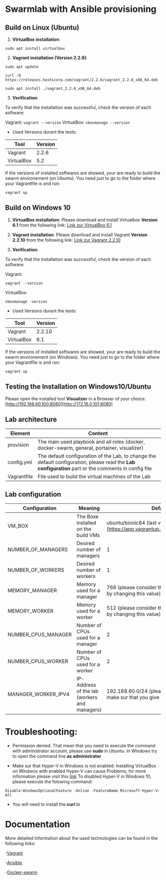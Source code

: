 # Swarmlab with Ansible provisioning

## Build on Linux (Ubuntu)

 1. **VirtualBox installation**:

 ``` sudo apt install virtualbox ```

 2. **Vagrant installation (Version 2.2.6)**:

 ``` sudo apt update ```

``` curl -O https://releases.hashicorp.com/vagrant/2.2.6/vagrant_2.2.6_x86_64.deb ```

``` sudo apt install ./vagrant_2.2.6_x86_64.deb ```

3. **Verification**:

To verify that the installation was successful, check the version of each software:

Vagrant: ``` vagrant --version ```
VirtualBox: ``` vboxmanage --version ```

- Used Versions durant the tests:

Tool | Version
---------------- | -------------
Vagrant | 2.2.6
VirtualBox | 5.2

If the versions of installed softwares are showed, your are ready to build the swarm environement (on Ubuntu). You need just to go to the folder where your Vagrantfile is and run:

``` vagrant up ```

## Build on Windows 10

1. **VirtualBox installation**:
Please download and install Virtualbox **Version 6.1** from the following link:
[Link zur VirtualBox 6.1](https://www.virtualbox.org/)

2. **Vagrant installation**:
Please download and install Vagrant **Version 2.2.10** from the following link:
[Link zur Vagrant 2.2.10](https://www.vagrantup.com/downloads.html)

3. **Verification**:

To verify that the installation was successful, check the version of each software:

Vagrant:

``` vagrant --version ```

VirtualBox:

``` vboxmanage -version ```

- Used Versions durant the tests:

Tool | Version
---------------- | -------------
Vagrant | 2.2.10
VirtualBox | 6.1

If the versions of installed softwares are showed, your are ready to build the swarm environement (on Windows). You need just to go to the folder where your Vagrantfile is and run:

``` vagrant up ```

## Testing the Installation on Windows10/Ubuntu
Please open the installed tool **Visualizer** in a Browser of your choice: [http://192.168.60.100:8080](http://172.16.0.101:8080)

## Lab architecture

Element | Content
---------------- | -------------
provision | The main used playbook and all roles (docker, docker-swarm, general, portainer, visualizer)
config.yml | The default configuration of the Lab, to change the default configuration, please read the **Lab configuration** part or the comments in config file
Vagrantfile | FIle used to build the virtual machines of the Lab

## Lab configuration

Configuration | Meaning | Default value
---------------- | ------------- | ----------------
VM_BOX | The Boxe installed on the build VMs | ubuntu/bionic64 (last version of ubuntu bionic) [https://app.vagrantup.com/ubuntu/boxes/bionic64]
NUMBER_OF_MANAGERS | Desired number of managers | 1
NUMBER_OF_WORKERS| Desired number of workers | 1
MEMORY_MANAGER | Memory used for a manager | 768 (please consider the memory of your computer by changing this value)
MEMORY_WORKER | Memory used for a worker | 512 (please consider the memory of your computer by changing this value)
NUMBER_CPUS_MANAGER | Number of CPUs used for a manager | 2
NUMBER_CPUS_WORKER | Number of CPUs used for a worker | 2
MANAGER_WORKER_IPV4 | IP-Address of the lab (workers and managers) | 192.168.60.0/24 (please by changing this value, make sur that you give a valid IP-Address)

# Troubleshooting:

- Permission denied:
That mean that you need to execute the command with administrator account, please use **sudo** in Ubuntu. In Windows try to open the command line **as administrator**

- Make sur that Hyper-V in Windows is not enabled:
Installing VirtualBox on Windwos with enabled Hyper-V can cause Problems, for more information please visit this [link](https://www.vagrantup.com/docs/installation)
To disabled Hyper-V in Windows 10, please execute the folowing command:

``` Disable-WindowsOptionalFeature -Online -FeatureName Microsoft-Hyper-V-All ```

- You will need to install the **curl** bi

# Documentation

More detailed Information about the used technologies can be found in the following links:

-[Vagrant](https://www.vagrantup.com/docs)

-[Ansible](https://docs.ansible.com/)

-[Docker-swarm](https://docs.docker.com/engine/swarm/)

